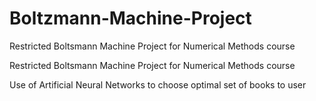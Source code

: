# Boltzmann-Machine-Project
Restricted Boltsmann Machine Project for Numerical Methods course 

Restricted Boltsmann Machine Project for Numerical Methods course

Use of Artificial Neural Networks to choose optimal set of books to user
